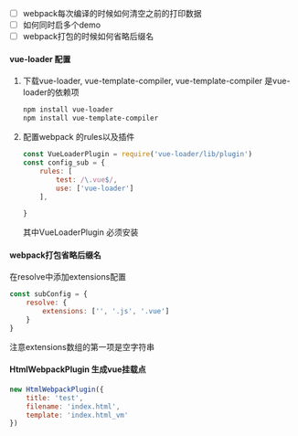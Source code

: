 - [ ] webpack每次编译的时候如何清空之前的打印数据
- [ ] 如何同时启多个demo
- [ ] webpack打包的时候如何省略后缀名

#### vue-loader 配置

1. 下载vue-loader, vue-template-compiler, vue-template-compiler 是vue-loader的依赖项

   ```bash
   npm install vue-loader
   npm install vue-template-compiler   
   ```

2. 配置webpack 的rules以及插件

   ```js
   const VueLoaderPlugin = require('vue-loader/lib/plugin') 
   const config_sub = {
       rules: [
           test: /\.vue$/,
           use: ['vue-loader']
       ], 
           
   }
   ```

   其中VueLoaderPlugin 必须安装

#### webpack打包省略后缀名

在resolve中添加extensions配置

```js
const subConfig = {
    resolve: {
        extensions: ['', '.js', '.vue']
    }
}
```

注意extensions数组的第一项是空字符串



#### HtmlWebpackPlugin 生成vue挂载点

```js
new HtmlWebpackPlugin({
    title: 'test',
    filename: 'index.html',
    template: 'index.html_vm'
})
```


